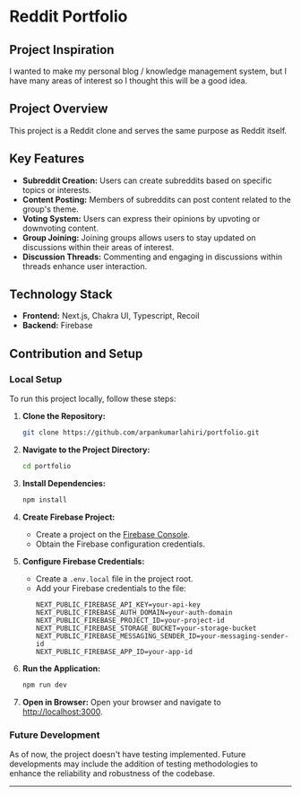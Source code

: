 # Reddit Portfolio

## Project Inspiration
I wanted to make my personal blog / knowledge management system, but I have many areas of interest so I thought this will be a good idea.

## Project Overview
This project is a Reddit clone and serves the same purpose as Reddit itself.

## Key Features
- **Subreddit Creation:** Users can create subreddits based on specific topics or interests.
- **Content Posting:** Members of subreddits can post content related to the group's theme.
- **Voting System:** Users can express their opinions by upvoting or downvoting content.
- **Group Joining:** Joining groups allows users to stay updated on discussions within their areas of interest.
- **Discussion Threads:** Commenting and engaging in discussions within threads enhance user interaction.


## Technology Stack
- **Frontend:** Next.js, Chakra UI, Typescript, Recoil
- **Backend:** Firebase

## Contribution and Setup
### Local Setup
To run this project locally, follow these steps:

1. **Clone the Repository:**
   ```bash
   git clone https://github.com/arpankumarlahiri/portfolio.git
   ```

2. **Navigate to the Project Directory:**
   ```bash
   cd portfolio
   ```

3. **Install Dependencies:**
   ```bash
   npm install
   ```

4. **Create Firebase Project:**
   - Create a project on the [Firebase Console](https://console.firebase.google.com/).
   - Obtain the Firebase configuration credentials.

5. **Configure Firebase Credentials:**
   - Create a `.env.local` file in the project root.
   - Add your Firebase credentials to the file:
     ```env
     NEXT_PUBLIC_FIREBASE_API_KEY=your-api-key
     NEXT_PUBLIC_FIREBASE_AUTH_DOMAIN=your-auth-domain
     NEXT_PUBLIC_FIREBASE_PROJECT_ID=your-project-id
     NEXT_PUBLIC_FIREBASE_STORAGE_BUCKET=your-storage-bucket
     NEXT_PUBLIC_FIREBASE_MESSAGING_SENDER_ID=your-messaging-sender-id
     NEXT_PUBLIC_FIREBASE_APP_ID=your-app-id
     ```

6. **Run the Application:**
   ```bash
   npm run dev
   ```

7. **Open in Browser:**
   Open your browser and navigate to [http://localhost:3000](http://localhost:3000).

### Future Development
As of now, the project doesn't have testing implemented. Future developments may include the addition of testing methodologies to enhance the reliability and robustness of the codebase.

---

